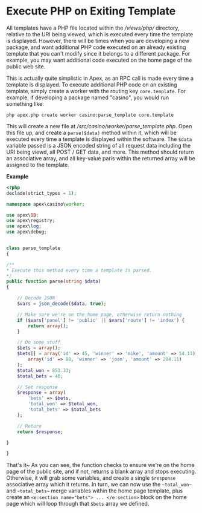 
# Execute PHP on Exiting Template

All templates have a PHP file located within the */views/php/* directory, relative to the URI being viewed, which is executed every time the template is displayed.  However, there will be times 
when you are developing a new package, and want additional PHP code executed on an already existing template that you can't modify since it belongs to a different package.  For example, you may want additional code 
executed on the home page of the public web site.

This is actually quite simplistic in Apex, as an RPC call is made every time a template is displayed.  To execute additional PHP code on an existing template, simply create a worker with 
the routing key `core.template`.  For example, if developing a package named "casino", you would run something like:

`php apex.php create worker casino:parse_template core.template`

This will create a new file at */src/casino/worker/parse_template.php*.  Open this file up, and create a `parse($data)` method within it, which will be executed every time a template is displayed within the software.  The `$data` 
variable passed is a JSON encoded string of all request data including the URI being viewd, all POST / GET data, and more.  This method should return an associative array, and all key-value paris within the returned array will be 
assigned to the template.


**Example**

~~~php
<?php
declade(strict_types = 1);

namespace apex\casino\worker;

use apex\DB;
use apex\registry;
use apex\log;
use apex\debug;


class parse_template
{

/**
* Execute this method every time a template is parsed.
*/
public function parse(string $data)
{

    // Decode JSON
    $vars = json_decode($data, true);

    // Make sure we're on the home page, otherwise return nothing
    if ($vars['panel'] != 'public' || $vars['route'] != 'index') { 
        return array();
    }

    // Do some stuff
    $bets = array();
    $bets[] = array('id' => 45, 'winner' => 'mike', 'amount' => 54.11), 
        array('id' => 88, 'winner' => 'joan', 'amount' => 284.11)
    );
    $total_won = 853.33;
    $total_bets = 48;

    // Set response
    $response = array(
        'bets' => $bets, 
        'total_won' => $total_won, 
        'total_bets' => $total_bets
    );

    // Return
    return $response;

}

}
~~~

That's it~  As you can see, the function checks to ensure we're on the home page of the public site, and if not, returns a blank array and stops executing.  Otherwise, it will grab some 
variables, and create a single `$response` associative array which it returns.  In turn, we can now use the `~total_won~` and `~total_bets~` merge variables within the 
home page template, plus create an `<e:section name="bets"> ... </e:section>` block on the home page which will loop through that `$bets` array we 
defined.





        




